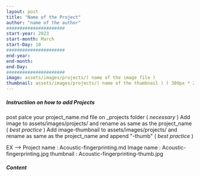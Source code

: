 ```yaml
---
layout: post
title: "Name of the Project"
author: "name of the author"
######################
start-year: 2023
start-month: March
start-Day: 10
######################
end-year:
end-month:
end-Day:
######################
image: assets/images/projects/( name of the image file ) 
thumbnail: assets/images/projects/( name of the thumbnail ) ( 389px * 250px )
---
```


##### Instructiion on how to add Projects

post palce your project_name.md file on _projects folder ( *necessary* )
Add image to assets/images/projects/  and rename as same as the project_name ( *best practice* )
Add image-thumbnail to assets/images/projects/ and rename as same as the project_name and append "-thumb" ( *best practice* ) 

EX -->  Project name : Acoustic-fingerprinting.md
        Image name   : Acoustic-fingerprinting.jpg
        thumbnail    : Acoustic-fingerprinting-thumb.jpg

##### Content #####